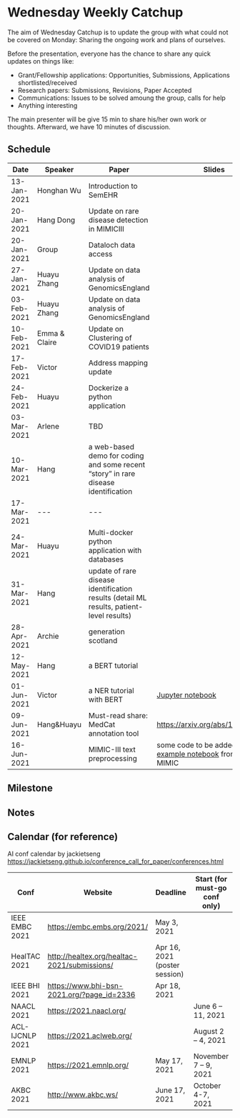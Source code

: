 # Wednesday Weekly Catchup

The aim of Wednesday Catchup is to update the group with what could not be covered on Monday: Sharing the ongoing work and plans of ourselves.

Before the presentation, everyone has the chance to share any quick updates on things like:
* Grant/Fellowship applications: Opportunities, Submissions, Applications shortlisted/received
* Research papers: Submissions, Revisions, Paper Accepted
* Communications: Issues to be solved amoung the group, calls for help
* Anything interesting


The main presenter will be give 15 min to share his/her own work or thoughts. Afterward, we have 10 minutes of discussion.

## Schedule

| Date       | Speaker   | Paper                                                                                                                                              | Slides |
|------------|-----------|----------------------------------------------------------------------------------------------------------------------------------------------------|--------|
| 13-Jan-2021 | Honghan Wu | Introduction to SemEHR|  |
| 20-Jan-2021 | Hang Dong | Update on rare disease detection in MIMICIII |  | 
| 20-Jan-2021 | Group | Dataloch data access |   |
| 27-Jan-2021 | Huayu Zhang | Update on data analysis of GenomicsEngland |  |
| 03-Feb-2021 | Huayu Zhang | Update on data analysis of GenomicsEngland |  |
| 10-Feb-2021 | Emma & Claire | Update on Clustering of COVID19 patients |  |
| 17-Feb-2021 | Victor | Address mapping update |  |
| 24-Feb-2021 | Huayu | Dockerize a python application |  |
| 03-Mar-2021 | Arlene | TBD |  |
| 10-Mar-2021 | Hang | a web-based demo for coding and some recent “story” in rare disease identification |  |
| 17-Mar-2021 | --- | --- |  | 
| 24-Mar-2021 | Huayu | Multi-docker python application with databases |  | 
| 31-Mar-2021 | Hang | update of rare disease identification results (detail ML results, patient-level results) | |
| 28-Apr-2021 | Archie | generation scotland |
| 12-May-2021 | Hang | a BERT tutorial | |
| 01-Jun-2021 | Victor | a NER tutorial with BERT | [Jupyter notebook](https://uoe-my.sharepoint.com/:u:/g/personal/vsuarez_ed_ac_uk/EXs0NplwfvZOm1XMvr2uNksBxmHZANP2UUeUKGUQyiJsaw?e=5SyVIX) |
| 09-Jun-2021 | Hang&Huayu | Must-read share: MedCat annotation tool | https://arxiv.org/abs/1912.10166 |
| 16-Jun-2021 |  | MIMIC-III text preprocessing | some code to be added, also [an example notebook](https://github.com/jamesmullenbach/caml-mimic/blob/master/notebooks/dataproc_mimic_III.ipynb) from CAML-MIMIC |

## Milestone


## Notes

## Calendar (for reference)
AI conf calendar by jackietseng https://jackietseng.github.io/conference_call_for_paper/conferences.html

| Conf      | Website   | Deadline | Start (for must-go conf only)|
|------------|----------------------------------------------------------------------------------------------------------------------------------------------------|--------|--------|
|IEEE EMBC 2021| https://embc.embs.org/2021/| May 3, 2021| |
|HealTAC 2021| http://healtex.org/healtac-2021/submissions/| Apr 16, 2021 (poster session)| |
|IEEE BHI 2021| https://www.bhi-bsn-2021.org/?page_id=2336| Apr 18, 2021| |
|NAACL 2021| https://2021.naacl.org/ | | June 6 – 11, 2021 |
|ACL-IJCNLP 2021| https://2021.aclweb.org/ | | August 2 – 4, 2021 |
|EMNLP 2021| https://2021.emnlp.org/ | May 17, 2021 | November 7 – 9, 2021 |
|AKBC 2021| http://www.akbc.ws/ | June 17, 2021  | October 4-7, 2021 |
